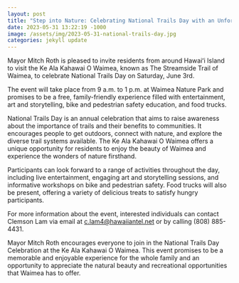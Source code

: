 ```yaml
---
layout: post
title: "Step into Nature: Celebrating National Trails Day with an Unforgettable Journey!"
date: 2023-05-31 13:22:19 -1000
image: /assets/img/2023-05-31-national-trails-day.jpg
categories: jekyll update
---
```


Mayor Mitch Roth is pleased to invite residents from around Hawaiʻi Island to visit the Ke Ala Kahawai O Waimea, known as The Streamside Trail of Waimea, to celebrate National Trails Day on Saturday, June 3rd.

The event will take place from 9 a.m. to 1 p.m. at Waimea Nature Park and promises to be a free, family-friendly experience filled with entertainment, art and storytelling, bike and pedestrian safety education, and food trucks.

National Trails Day is an annual celebration that aims to raise awareness about the importance of trails and their benefits to communities. It encourages people to get outdoors, connect with nature, and explore the diverse trail systems available. The Ke Ala Kahawai O Waimea offers a unique opportunity for residents to enjoy the beauty of Waimea and experience the wonders of nature firsthand.

Participants can look forward to a range of activities throughout the day, including live entertainment, engaging art and storytelling sessions, and informative workshops on bike and pedestrian safety. Food trucks will also be present, offering a variety of delicious treats to satisfy hungry participants.

For more information about the event, interested individuals can contact Clemson Lam via email at c.lam4@hawaiiantel.net or by calling (808) 885-4431.

Mayor Mitch Roth encourages everyone to join in the National Trails Day Celebration at the Ke Ala Kahawai O Waimea. This event promises to be a memorable and enjoyable experience for the whole family and an opportunity to appreciate the natural beauty and recreational opportunities that Waimea has to offer.
